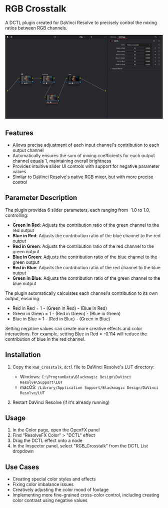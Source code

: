 # RGB Crosstalk

A DCTL plugin created for DaVinci Resolve to precisely control the mixing ratios between RGB channels.

![RGB Crosstalk Interface](images/RGB_Crosstalk.png "RGB Crosstalk Plugin Interface")

## Features

- Allows precise adjustment of each input channel's contribution to each output channel
- Automatically ensures the sum of mixing coefficients for each output channel equals 1, maintaining overall brightness
- Provides intuitive slider UI controls with support for negative parameter values
- Similar to DaVinci Resolve's native RGB mixer, but with more precise control

## Parameter Description

The plugin provides 6 slider parameters, each ranging from -1.0 to 1.0, controlling:

- **Green in Red**: Adjusts the contribution ratio of the green channel to the red output
- **Blue in Red**: Adjusts the contribution ratio of the blue channel to the red output
- **Red in Green**: Adjusts the contribution ratio of the red channel to the green output
- **Blue in Green**: Adjusts the contribution ratio of the blue channel to the green output
- **Red in Blue**: Adjusts the contribution ratio of the red channel to the blue output
- **Green in Blue**: Adjusts the contribution ratio of the green channel to the blue output

The plugin automatically calculates each channel's contribution to its own output, ensuring:
- Red in Red = 1 - (Green in Red) - (Blue in Red)
- Green in Green = 1 - (Red in Green) - (Blue in Green)
- Blue in Blue = 1 - (Red in Blue) - (Green in Blue)

Setting negative values can create more creative effects and color interactions. For example, setting Blue in Red = -0.114 will reduce the contribution of blue in the red channel.

## Installation

1. Copy the `RGB_Crosstalk.dctl` file to DaVinci Resolve's LUT directory:
   - Windows: `C:\ProgramData\Blackmagic Design\DaVinci Resolve\Support\LUT`
   - macOS: `/Library/Application Support/Blackmagic Design/DaVinci Resolve/LUT`

2. Restart DaVinci Resolve (if it's already running)

## Usage

1. In the Color page, open the OpenFX panel
2. Find "ResolveFX Color" > "DCTL" effect
3. Drag the DCTL effect onto a node
4. In the Inspector panel, select "RGB_Crosstalk" from the DCTL List dropdown

## Use Cases

- Creating special color styles and effects
- Fixing color imbalance issues
- Creatively adjusting the color mood of footage
- Implementing more fine-grained cross-color control, including creating color contrast using negative values 